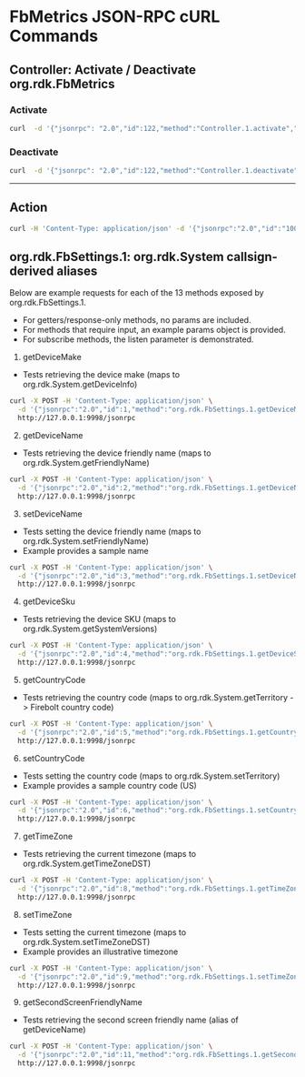 # FbMetrics JSON-RPC cURL Commands

## Controller: Activate / Deactivate org.rdk.FbMetrics

### Activate
```bash
curl  -d '{"jsonrpc": "2.0","id":122,"method":"Controller.1.activate","params":{"callsign":"org.rdk.FbSettings"}}' http://127.0.0.1:9998/jsonrpc
```

### Deactivate
```bash
curl  -d '{"jsonrpc": "2.0","id":122,"method":"Controller.1.deactivate","params":{"callsign":"org.rdk.FbSettings"}}' http://127.0.0.1:9998/jsonrpc
```

---

## Action
```bash
curl -H 'Content-Type: application/json' -d '{"jsonrpc":"2.0","id":"100","method":"org.rdk.FbSettings.1.handleAppEventNotifier","params": {"listen": true,"event": "TextToSpeech.Enabled"}}}' http://127.0.0.1:9998/jsonrpc
```


## org.rdk.FbSettings.1: org.rdk.System callsign-derived aliases

Below are example requests for each of the 13 methods exposed by org.rdk.FbSettings.1. 
- For getters/response-only methods, no params are included.
- For methods that require input, an example params object is provided.
- For subscribe methods, the listen parameter is demonstrated.

1) getDeviceMake
- Tests retrieving the device make (maps to org.rdk.System.getDeviceInfo)
```bash
curl -X POST -H 'Content-Type: application/json' \
  -d '{"jsonrpc":"2.0","id":1,"method":"org.rdk.FbSettings.1.getDeviceMake"}' \
  http://127.0.0.1:9998/jsonrpc
```

2) getDeviceName
- Tests retrieving the device friendly name (maps to org.rdk.System.getFriendlyName)
```bash
curl -X POST -H 'Content-Type: application/json' \
  -d '{"jsonrpc":"2.0","id":2,"method":"org.rdk.FbSettings.1.getDeviceName"}' \
  http://127.0.0.1:9998/jsonrpc
```

3) setDeviceName
- Tests setting the device friendly name (maps to org.rdk.System.setFriendlyName)
- Example provides a sample name
```bash
curl -X POST -H 'Content-Type: application/json' \
  -d '{"jsonrpc":"2.0","id":3,"method":"org.rdk.FbSettings.1.setDeviceName","params":{"name":"Living Room"}}' \
  http://127.0.0.1:9998/jsonrpc
```

4) getDeviceSku
- Tests retrieving the device SKU (maps to org.rdk.System.getSystemVersions)
```bash
curl -X POST -H 'Content-Type: application/json' \
  -d '{"jsonrpc":"2.0","id":4,"method":"org.rdk.FbSettings.1.getDeviceSku"}' \
  http://127.0.0.1:9998/jsonrpc
```

5) getCountryCode
- Tests retrieving the country code (maps to org.rdk.System.getTerritory -> Firebolt country code)
```bash
curl -X POST -H 'Content-Type: application/json' \
  -d '{"jsonrpc":"2.0","id":5,"method":"org.rdk.FbSettings.1.getCountryCode"}' \
  http://127.0.0.1:9998/jsonrpc
```

6) setCountryCode
- Tests setting the country code (maps to org.rdk.System.setTerritory)
- Example provides a sample country code (US)
```bash
curl -X POST -H 'Content-Type: application/json' \
  -d '{"jsonrpc":"2.0","id":6,"method":"org.rdk.FbSettings.1.setCountryCode","params":{"countryCode":"US"}}' \
  http://127.0.0.1:9998/jsonrpc
```

7) getTimeZone
- Tests retrieving the current timezone (maps to org.rdk.System.getTimeZoneDST)
```bash
curl -X POST -H 'Content-Type: application/json' \
  -d '{"jsonrpc":"2.0","id":8,"method":"org.rdk.FbSettings.1.getTimeZone"}' \
  http://127.0.0.1:9998/jsonrpc
```

8) setTimeZone
- Tests setting the current timezone (maps to org.rdk.System.setTimeZoneDST)
- Example provides an illustrative timezone
```bash
curl -X POST -H 'Content-Type: application/json' \
  -d '{"jsonrpc":"2.0","id":9,"method":"org.rdk.FbSettings.1.setTimeZone","params":{"timeZone":"America/New_York"}}' \
  http://127.0.0.1:9998/jsonrpc
```

9) getSecondScreenFriendlyName
- Tests retrieving the second screen friendly name (alias of getDeviceName)
```bash
curl -X POST -H 'Content-Type: application/json' \
  -d '{"jsonrpc":"2.0","id":11,"method":"org.rdk.FbSettings.1.getSecondScreenFriendlyName"}' \
  http://127.0.0.1:9998/jsonrpc
```

